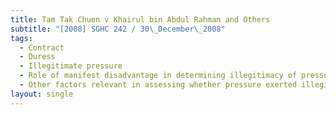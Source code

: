 ```yaml
---
title: Tam Tak Chuen v Khairul bin Abdul Rahman and Others
subtitle: "[2008] SGHC 242 / 30\_December\_2008"
tags:
  - Contract
  - Duress
  - Illegitimate pressure
  - Role of manifest disadvantage in determining illegitimacy of pressure
  - Other factors relevant in assessing whether pressure exerted illegitimate
layout: single
---
```


